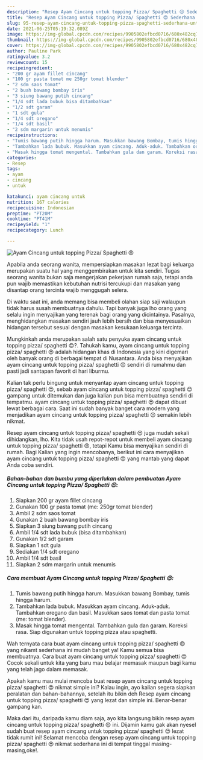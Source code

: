 ```yaml
---
description: "Resep Ayam Cincang untuk topping Pizza/ Spaghetti 😍 Sederhana Untuk Jualan"
title: "Resep Ayam Cincang untuk topping Pizza/ Spaghetti 😍 Sederhana Untuk Jualan"
slug: 95-resep-ayam-cincang-untuk-topping-pizza-spaghetti-sederhana-untuk-jualan
date: 2021-06-25T05:19:32.089Z
image: https://img-global.cpcdn.com/recipes/9905802efbcd0716/680x482cq70/ayam-cincang-untuk-topping-pizza-spaghetti-😍-foto-resep-utama.jpg
thumbnail: https://img-global.cpcdn.com/recipes/9905802efbcd0716/680x482cq70/ayam-cincang-untuk-topping-pizza-spaghetti-😍-foto-resep-utama.jpg
cover: https://img-global.cpcdn.com/recipes/9905802efbcd0716/680x482cq70/ayam-cincang-untuk-topping-pizza-spaghetti-😍-foto-resep-utama.jpg
author: Pauline Park
ratingvalue: 3.2
reviewcount: 15
recipeingredient:
- "200 gr ayam fillet cincang"
- "100 gr pasta tomat me 250gr tomat blender"
- "2 sdm saos tomat"
- "2 buah bawang bombay iris"
- "3 siung bawang putih cincang"
- "1/4 sdt lada bubuk bisa ditambahkan"
- "1/2 sdt garam"
- "1 sdt gula"
- "1/4 sdt oregano"
- "1/4 sdt basil"
- "2 sdm margarin untuk menumis"
recipeinstructions:
- "Tumis bawang putih hingga harum. Masukkan bawang Bombay, tumis hingga harum."
- "Tambahkan lada bubuk. Masukkan ayam cincang. Aduk-aduk. Tambahkan oregano dan basil. Masukkan saos tomat dan pasta tomat (me: tomat blender)."
- "Masak hingga tomat mengental. Tambahkan gula dan garam. Koreksi rasa. Siap digunakan untuk topping pizza atau spaghetti."
categories:
- Resep
tags:
- ayam
- cincang
- untuk

katakunci: ayam cincang untuk 
nutrition: 167 calories
recipecuisine: Indonesian
preptime: "PT20M"
cooktime: "PT41M"
recipeyield: "1"
recipecategory: Lunch

---
```



![Ayam Cincang untuk topping Pizza/ Spaghetti 😍](https://img-global.cpcdn.com/recipes/9905802efbcd0716/680x482cq70/ayam-cincang-untuk-topping-pizza-spaghetti-😍-foto-resep-utama.jpg)

Apabila anda seorang wanita, mempersiapkan masakan lezat bagi keluarga merupakan suatu hal yang menggembirakan untuk kita sendiri. Tugas seorang  wanita bukan saja mengerjakan pekerjaan rumah saja, tetapi anda pun wajib memastikan kebutuhan nutrisi tercukupi dan masakan yang disantap orang tercinta wajib menggugah selera.

Di waktu  saat ini, anda memang bisa membeli olahan siap saji walaupun tidak harus susah membuatnya dahulu. Tapi banyak juga lho orang yang selalu ingin menyajikan yang terenak bagi orang yang dicintainya. Pasalnya, menghidangkan masakan sendiri jauh lebih bersih dan bisa menyesuaikan hidangan tersebut sesuai dengan masakan kesukaan keluarga tercinta. 



Mungkinkah anda merupakan salah satu penyuka ayam cincang untuk topping pizza/ spaghetti 😍?. Tahukah kamu, ayam cincang untuk topping pizza/ spaghetti 😍 adalah hidangan khas di Indonesia yang kini digemari oleh banyak orang di berbagai tempat di Nusantara. Anda bisa menyajikan ayam cincang untuk topping pizza/ spaghetti 😍 sendiri di rumahmu dan pasti jadi santapan favorit di hari liburmu.

Kalian tak perlu bingung untuk menyantap ayam cincang untuk topping pizza/ spaghetti 😍, sebab ayam cincang untuk topping pizza/ spaghetti 😍 gampang untuk ditemukan dan juga kalian pun bisa membuatnya sendiri di tempatmu. ayam cincang untuk topping pizza/ spaghetti 😍 dapat dibuat lewat berbagai cara. Saat ini sudah banyak banget cara modern yang menjadikan ayam cincang untuk topping pizza/ spaghetti 😍 semakin lebih nikmat.

Resep ayam cincang untuk topping pizza/ spaghetti 😍 juga mudah sekali dihidangkan, lho. Kita tidak usah repot-repot untuk membeli ayam cincang untuk topping pizza/ spaghetti 😍, tetapi Kamu bisa menyajikan sendiri di rumah. Bagi Kalian yang ingin mencobanya, berikut ini cara menyajikan ayam cincang untuk topping pizza/ spaghetti 😍 yang mantab yang dapat Anda coba sendiri.

<!--inarticleads1-->

##### Bahan-bahan dan bumbu yang diperlukan dalam pembuatan Ayam Cincang untuk topping Pizza/ Spaghetti 😍:

1. Siapkan 200 gr ayam fillet cincang
1. Gunakan 100 gr pasta tomat (me: 250gr tomat blender)
1. Ambil 2 sdm saos tomat
1. Gunakan 2 buah bawang bombay iris
1. Siapkan 3 siung bawang putih cincang
1. Ambil 1/4 sdt lada bubuk (bisa ditambahkan)
1. Gunakan 1/2 sdt garam
1. Siapkan 1 sdt gula
1. Sediakan 1/4 sdt oregano
1. Ambil 1/4 sdt basil
1. Siapkan 2 sdm margarin untuk menumis




<!--inarticleads2-->

##### Cara membuat Ayam Cincang untuk topping Pizza/ Spaghetti 😍:

1. Tumis bawang putih hingga harum. Masukkan bawang Bombay, tumis hingga harum.
1. Tambahkan lada bubuk. Masukkan ayam cincang. Aduk-aduk. Tambahkan oregano dan basil. Masukkan saos tomat dan pasta tomat (me: tomat blender).
1. Masak hingga tomat mengental. Tambahkan gula dan garam. Koreksi rasa. Siap digunakan untuk topping pizza atau spaghetti.




Wah ternyata cara buat ayam cincang untuk topping pizza/ spaghetti 😍 yang nikamt sederhana ini mudah banget ya! Kamu semua bisa membuatnya. Cara buat ayam cincang untuk topping pizza/ spaghetti 😍 Cocok sekali untuk kita yang baru mau belajar memasak maupun bagi kamu yang telah jago dalam memasak.

Apakah kamu mau mulai mencoba buat resep ayam cincang untuk topping pizza/ spaghetti 😍 nikmat simple ini? Kalau ingin, ayo kalian segera siapkan peralatan dan bahan-bahannya, setelah itu bikin deh Resep ayam cincang untuk topping pizza/ spaghetti 😍 yang lezat dan simple ini. Benar-benar gampang kan. 

Maka dari itu, daripada kamu diam saja, ayo kita langsung bikin resep ayam cincang untuk topping pizza/ spaghetti 😍 ini. Dijamin kamu gak akan nyesel sudah buat resep ayam cincang untuk topping pizza/ spaghetti 😍 lezat tidak rumit ini! Selamat mencoba dengan resep ayam cincang untuk topping pizza/ spaghetti 😍 nikmat sederhana ini di tempat tinggal masing-masing,oke!.

